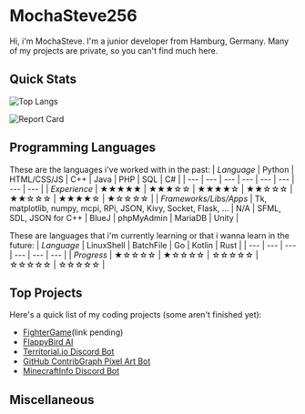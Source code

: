 # MochaSteve256
Hi, i'm MochaSteve. I'm a junior developer from Hamburg, Germany. Many of my projects are private, so you can't find much here.
## Quick Stats
![Top Langs](https://github-readme-stats.vercel.app/api/top-langs/?username=mochasteve256&layout=compact&theme=radical)

![Report Card](https://github-readme-stats.vercel.app/api/?username=mochasteve256&layout=compact&theme=radical)
## Programming Languages
These are the languages i've worked with in the past:
| *Language* | Python | HTML/CSS/JS | C++ | Java | PHP | SQL | C# |
| --- | --- | --- | --- | --- | --- | --- | --- |
| *Experience* | ★★★★★ | ★★★☆☆ | ★★★★☆ | ★★☆☆☆ | ★★☆☆☆ | ★★★★☆ | ★☆☆☆☆ |
| *Frameworks/Libs/Apps* | Tk, matplotlib, numpy, mcpi, RPi, JSON, Kivy, Socket, Flask, ... | N/A | SFML, SDL, JSON for C++ | BlueJ | phpMyAdmin | MariaDB | Unity |

These are languages that i'm currently learning or that i wanna learn in the future:
| *Language* | LinuxShell | BatchFile | Go | Kotlin | Rust |
| --- | --- | --- | --- | --- | --- |
| *Progress* | ★☆☆☆☆ | ★☆☆☆☆ | ☆☆☆☆☆ | ☆☆☆☆☆ | ☆☆☆☆☆ |

## Top Projects
Here's a quick list of my coding projects (some aren't finished yet):
- [FighterGame](#)(link pending)
- [FlappyBird AI](https://github.com/MochaSteve256/FlappyAI)
- [Territorial.io Discord Bot](https://github.com/MochaSteve256/KANHNIbot)
- [GitHub ContribGraph Pixel Art Bot](https://github.com/MochaSteve256/GithubCommHistBot)
- [MinecraftInfo Discord Bot](https://github.com/MochaSteve256/MCstatusBot)
## Miscellaneous
